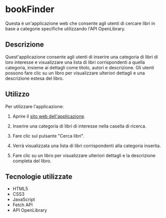 # bookFinder

Questa è un'applicazione web che consente agli utenti di cercare libri in base a categorie specifiche utilizzando l'API OpenLibrary.

## Descrizione

Quest'applicazione consente agli utenti di inserire una categoria di libri di loro interesse e visualizzare una lista di libri corrispondenti a quella categoria, insieme ai dettagli come titolo, autori e descrizione. Gli utenti possono fare clic su un libro per visualizzare ulteriori dettagli e una descrizione estesa del libro.

## Utilizzo

Per utilizzare l'applicazione:

1. Aprire il [sito web dell'applicazione](https://filianoree.github.io/).

2. Inserire una categoria di libri di interesse nella casella di ricerca.

3. Fare clic sul pulsante "Cerca libri".

4. Verrà visualizzata una lista di libri corrispondenti alla categoria inserita.

5. Fare clic su un libro per visualizzare ulteriori dettagli e la descrizione completa del libro.

## Tecnologie utilizzate

- HTML5
- CSS3
- JavaScript
- Fetch API
- API OpenLibrary
